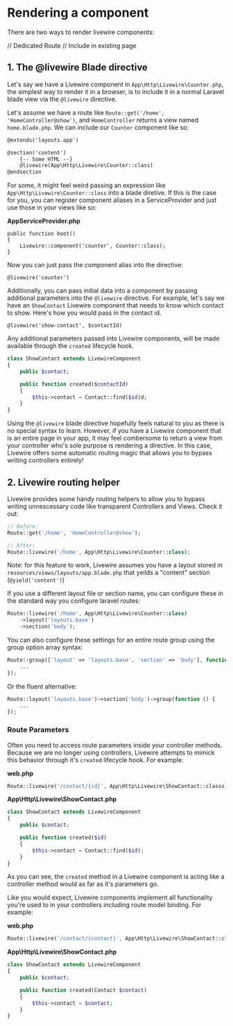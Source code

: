 # Rendering a component

There are two ways to render livewire components:

// Dedicated Route
// Include in existing page

## 1. The @livewire Blade directive

Let's say we have a Livewire component in `App\Http\Livewire\Counter.php`, the simplest way to render it in a browser, is to include it in a normal Laravel blade view via the `@livewire` directive.

Let's assume we have a route like `Route::get('/home', 'HomeController@show')`, and `HomeController` returns a view named `home.blade.php`. We can include our `Counter` component like so:

```html
@extends('layouts.app')

@section('content')
    {-- Some HTML --}
    @livewire(App\Http\Livewire\Counter::class)
@endsection
```

For some, it might feel weird passing an expression like `App\Http\Livewire\Counter::class` into a blade diretive. If this is the case for you, you can register component aliases in a ServiceProvider and just use those in your views like so:

**AppServiceProvider.php**
```
public function boot()
{
    Livewire::component('counter', Counter::class);
}
```

Now you can just pass the component alias into the directive:
```
@livewire('counter')
```

Additionally, you can pass initial data into a component by passing additional parameters into the `@livewire` directive. For example, let's say we have an `ShowContact` Livewire component that needs to know which contact to show. Here's how you would pass in the contact id.

```
@livewire('show-contact', $contactId)
```

Any additional parameters passed into Livewire components, will be made available through the `created` lifecycle hook.

```php
class ShowContact extends LivewireComponent
{
    public $contact;

    public function created($contactId)
    {
        $this->contact = Contact::find($id)d;
    }
}
```

Using the `@livewire` blade directive hopefully feels natural to you as there is no special syntax to learn. However, if you have a Livewire component that is an entire page in your app, it may feel combersome to return a view from your controller who's sole purpose is rendering a directive. In this case, Livewire offers some automatic routing magic that allows you to bypass writing controllers entirely!

## 2. Livewire routing helper

Livewire provides some handy routing helpers to allow you to bypass writing unnescessary code like transparent Controllers and Views. Check it out:

```php
// Before:
Route::get('/home', 'HomeController@show');

// After:
Route::livewire('/home', App\Http\Livewire\Counter::class);
```

Note: for this feature to work, Livewire assumes you have a layout stored in `resources/views/layouts/app.blade.php` that yeilds a "content" section (`@yield('content')`)

If you use a different layout file or section name, you can configure these in the standard way you configure laravel routes:

```php
Route::livewire('/home', App\Http\Livewire\Counter::class)
    ->layout('layouts.base')
    ->section('body');
```

You can also configure these settings for an entire route group using the group option array syntax:

```php
Route::group(['layout' => 'layouts.base', 'section' => 'body'], function () {
    ...
});
```

Or the fluent alternative:
```php
Route::layout('layouts.base')->section('body')->group(function () {
    ...
});
```

### Route Parameters

Often you need to access route parameters inside your controller methods. Because we are no longer using controllers, Livewire attempts to mimick this behavior through it's `created` lifecycle hook. For example:

**web.php**
```php
Route::livewire('/contact/{id}', App\Http\Livewire\ShowContact::classs);
```

**App\Http\Livewire\ShowContact.php**
```php
class ShowContact extends LivewireComponent
{
    public $contact;

    public function created($id)
    {
        $this->contact = Contact::find($id);
    }
}
```

As you can see, the `created` method in a Livewire component is acting like a controller method would as far as it's parameters go.

Like you would expect, Livewire components implement all functionality you're used to in your controllers including route model binding. For example:

**web.php**
```php
Route::livewire('/contact/{contact}', App\Http\Livewire\ShowContact::classs);
```

**App\Http\Livewire\ShowContact.php**
```php
class ShowContact extends LivewireComponent
{
    public $contact;

    public function created(Contact $contact)
    {
        $this->contact = $contact;
    }
}
```
